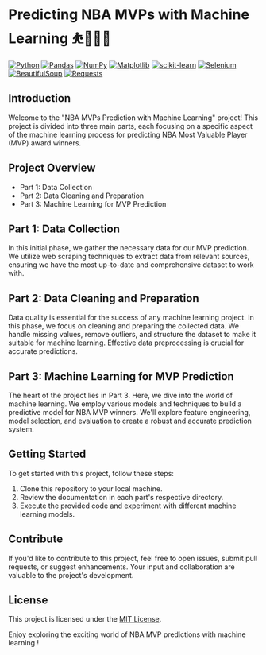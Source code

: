 # Predicting NBA MVPs with Machine Learning ⛹️🏀🤖🧹

<div align="left">

[![Python](https://img.shields.io/badge/Python-3670A0?style=flat-square&logo=python&logoColor=ffdd54)](https://www.python.org/)
[![Pandas](https://img.shields.io/badge/pandas-%23150458?style=flat-square&logo=pandas&logoColor=white)](https://pandas.pydata.org/)
[![NumPy](https://img.shields.io/badge/NumPy-%23013243?style=flat-square&logo=numpy&logoColor=white)](https://numpy.org/)
[![Matplotlib](https://img.shields.io/badge/Matplotlib-%2300768B?style=flat-square&logo=matplotlib&logoColor=white)](https://matplotlib.org/)
[![scikit-learn](https://img.shields.io/badge/scikit--learn-%23F7931E?style=flat-square&logo=scikit-learn&logoColor=white)](https://scikit-learn.org/)
[![Selenium](https://img.shields.io/badge/Selenium-%230488D8?style=flat-square&logo=selenium&logoColor=white)](https://www.selenium.dev/)
[![BeautifulSoup](https://img.shields.io/badge/BeautifulSoup-%236A1B9A?style=flat-square&logo=beautifulsoup&logoColor=white)](https://www.crummy.com/software/BeautifulSoup/)
[![Requests](https://img.shields.io/badge/Requests-%231BC63B?style=flat-square&logo=requests&logoColor=white)](https://docs.python-requests.org/en/latest/)

</div>

## Introduction

Welcome to the "NBA MVPs Prediction with Machine Learning" project! This project is divided into three main parts, each focusing on a specific aspect of the machine learning process for predicting NBA Most Valuable Player (MVP) award winners.

## Project Overview

- Part 1: Data Collection
- Part 2: Data Cleaning and Preparation
- Part 3: Machine Learning for MVP Prediction

## Part 1: Data Collection

In this initial phase, we gather the necessary data for our MVP prediction. We utilize web scraping techniques to extract data from relevant sources, ensuring we have the most up-to-date and comprehensive dataset to work with.

## Part 2: Data Cleaning and Preparation

Data quality is essential for the success of any machine learning project. In this phase, we focus on cleaning and preparing the collected data. We handle missing values, remove outliers, and structure the dataset to make it suitable for machine learning. Effective data preprocessing is crucial for accurate predictions.

## Part 3: Machine Learning for MVP Prediction

The heart of the project lies in Part 3. Here, we dive into the world of machine learning. We employ various models and techniques to build a predictive model for NBA MVP winners. We'll explore feature engineering, model selection, and evaluation to create a robust and accurate prediction system.

## Getting Started

To get started with this project, follow these steps:

1. Clone this repository to your local machine.
2. Review the documentation in each part's respective directory.
3. Execute the provided code and experiment with different machine learning models.

## Contribute

If you'd like to contribute to this project, feel free to open issues, submit pull requests, or suggest enhancements. Your input and collaboration are valuable to the project's development.

## License

This project is licensed under the [MIT License](LICENSE).

Enjoy exploring the exciting world of NBA MVP predictions with machine learning !
